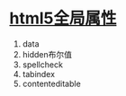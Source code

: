 # [html5全局属性](http://www.cnblogs.com/starof/p/4593741.html)

1. data
2.  hidden布尔值
3. spellcheck
4. tabindex
5. contenteditable



